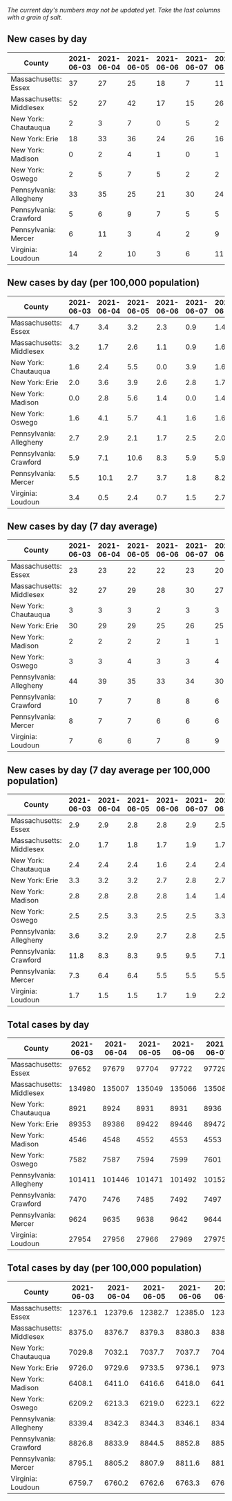 _The current day's numbers may not be updated yet. Take the last columns with a grain of salt._
## New cases by day

| County | 2021-06-03 | 2021-06-04 | 2021-06-05 | 2021-06-06 | 2021-06-07 | 2021-06-08 | 2021-06-09 |
| --- | --- | --- | --- | --- | --- | --- | --- |
| Massachusetts: Essex | 37 | 27 | 25 | 18 | 7 | 11 |  |
| Massachusetts: Middlesex | 52 | 27 | 42 | 17 | 15 | 26 |  |
| New York: Chautauqua | 2 | 3 | 7 | 0 | 5 | 2 | 2 |
| New York: Erie | 18 | 33 | 36 | 24 | 26 | 16 | 13 |
| New York: Madison | 0 | 2 | 4 | 1 | 0 | 1 | 2 |
| New York: Oswego | 2 | 5 | 7 | 5 | 2 | 2 | 1 |
| Pennsylvania: Allegheny | 33 | 35 | 25 | 21 | 30 | 24 | 15 |
| Pennsylvania: Crawford | 5 | 6 | 9 | 7 | 5 | 5 | 3 |
| Pennsylvania: Mercer | 6 | 11 | 3 | 4 | 2 | 9 | 4 |
| Virginia: Loudoun | 14 | 2 | 10 | 3 | 6 | 11 | 5 |

## New cases by day (per 100,000 population)

| County | 2021-06-03 | 2021-06-04 | 2021-06-05 | 2021-06-06 | 2021-06-07 | 2021-06-08 | 2021-06-09 |
| --- | --- | --- | --- | --- | --- | --- | --- |
| Massachusetts: Essex | 4.7 | 3.4 | 3.2 | 2.3 | 0.9 | 1.4 |  |
| Massachusetts: Middlesex | 3.2 | 1.7 | 2.6 | 1.1 | 0.9 | 1.6 |  |
| New York: Chautauqua | 1.6 | 2.4 | 5.5 | 0.0 | 3.9 | 1.6 | 1.6 |
| New York: Erie | 2.0 | 3.6 | 3.9 | 2.6 | 2.8 | 1.7 | 1.4 |
| New York: Madison | 0.0 | 2.8 | 5.6 | 1.4 | 0.0 | 1.4 | 2.8 |
| New York: Oswego | 1.6 | 4.1 | 5.7 | 4.1 | 1.6 | 1.6 | 0.8 |
| Pennsylvania: Allegheny | 2.7 | 2.9 | 2.1 | 1.7 | 2.5 | 2.0 | 1.2 |
| Pennsylvania: Crawford | 5.9 | 7.1 | 10.6 | 8.3 | 5.9 | 5.9 | 3.5 |
| Pennsylvania: Mercer | 5.5 | 10.1 | 2.7 | 3.7 | 1.8 | 8.2 | 3.7 |
| Virginia: Loudoun | 3.4 | 0.5 | 2.4 | 0.7 | 1.5 | 2.7 | 1.2 |

## New cases by day (7 day average)

| County | 2021-06-03 | 2021-06-04 | 2021-06-05 | 2021-06-06 | 2021-06-07 | 2021-06-08 | 2021-06-09 |
| --- | --- | --- | --- | --- | --- | --- | --- |
| Massachusetts: Essex | 23 | 23 | 22 | 22 | 23 | 20 |  |
| Massachusetts: Middlesex | 32 | 27 | 29 | 28 | 30 | 27 |  |
| New York: Chautauqua | 3 | 3 | 3 | 2 | 3 | 3 | 3 |
| New York: Erie | 30 | 29 | 29 | 25 | 26 | 25 | 24 |
| New York: Madison | 2 | 2 | 2 | 2 | 1 | 1 | 1 |
| New York: Oswego | 3 | 3 | 4 | 3 | 3 | 4 | 3 |
| Pennsylvania: Allegheny | 44 | 39 | 35 | 33 | 34 | 30 | 26 |
| Pennsylvania: Crawford | 10 | 7 | 7 | 8 | 8 | 6 | 6 |
| Pennsylvania: Mercer | 8 | 7 | 7 | 6 | 6 | 6 | 6 |
| Virginia: Loudoun | 7 | 6 | 6 | 7 | 8 | 9 | 7 |

## New cases by day (7 day average per 100,000 population)

| County | 2021-06-03 | 2021-06-04 | 2021-06-05 | 2021-06-06 | 2021-06-07 | 2021-06-08 | 2021-06-09 |
| --- | --- | --- | --- | --- | --- | --- | --- |
| Massachusetts: Essex | 2.9 | 2.9 | 2.8 | 2.8 | 2.9 | 2.5 |  |
| Massachusetts: Middlesex | 2.0 | 1.7 | 1.8 | 1.7 | 1.9 | 1.7 |  |
| New York: Chautauqua | 2.4 | 2.4 | 2.4 | 1.6 | 2.4 | 2.4 | 2.4 |
| New York: Erie | 3.3 | 3.2 | 3.2 | 2.7 | 2.8 | 2.7 | 2.6 |
| New York: Madison | 2.8 | 2.8 | 2.8 | 2.8 | 1.4 | 1.4 | 1.4 |
| New York: Oswego | 2.5 | 2.5 | 3.3 | 2.5 | 2.5 | 3.3 | 2.5 |
| Pennsylvania: Allegheny | 3.6 | 3.2 | 2.9 | 2.7 | 2.8 | 2.5 | 2.1 |
| Pennsylvania: Crawford | 11.8 | 8.3 | 8.3 | 9.5 | 9.5 | 7.1 | 7.1 |
| Pennsylvania: Mercer | 7.3 | 6.4 | 6.4 | 5.5 | 5.5 | 5.5 | 5.5 |
| Virginia: Loudoun | 1.7 | 1.5 | 1.5 | 1.7 | 1.9 | 2.2 | 1.7 |

## Total cases by day

| County | 2021-06-03 | 2021-06-04 | 2021-06-05 | 2021-06-06 | 2021-06-07 | 2021-06-08 | 2021-06-09 |
| --- | --- | --- | --- | --- | --- | --- | --- |
| Massachusetts: Essex | 97652 | 97679 | 97704 | 97722 | 97729 | 97740 |  |
| Massachusetts: Middlesex | 134980 | 135007 | 135049 | 135066 | 135081 | 135107 |  |
| New York: Chautauqua | 8921 | 8924 | 8931 | 8931 | 8936 | 8938 | 8940 |
| New York: Erie | 89353 | 89386 | 89422 | 89446 | 89472 | 89488 | 89501 |
| New York: Madison | 4546 | 4548 | 4552 | 4553 | 4553 | 4554 | 4556 |
| New York: Oswego | 7582 | 7587 | 7594 | 7599 | 7601 | 7603 | 7604 |
| Pennsylvania: Allegheny | 101411 | 101446 | 101471 | 101492 | 101522 | 101546 | 101561 |
| Pennsylvania: Crawford | 7470 | 7476 | 7485 | 7492 | 7497 | 7502 | 7505 |
| Pennsylvania: Mercer | 9624 | 9635 | 9638 | 9642 | 9644 | 9653 | 9657 |
| Virginia: Loudoun | 27954 | 27956 | 27966 | 27969 | 27975 | 27986 | 27991 |

## Total cases by day (per 100,000 population)

| County | 2021-06-03 | 2021-06-04 | 2021-06-05 | 2021-06-06 | 2021-06-07 | 2021-06-08 | 2021-06-09 |
| --- | --- | --- | --- | --- | --- | --- | --- |
| Massachusetts: Essex | 12376.1 | 12379.6 | 12382.7 | 12385.0 | 12385.9 | 12387.3 |  |
| Massachusetts: Middlesex | 8375.0 | 8376.7 | 8379.3 | 8380.3 | 8381.3 | 8382.9 |  |
| New York: Chautauqua | 7029.8 | 7032.1 | 7037.7 | 7037.7 | 7041.6 | 7043.2 | 7044.8 |
| New York: Erie | 9726.0 | 9729.6 | 9733.5 | 9736.1 | 9739.0 | 9740.7 | 9742.1 |
| New York: Madison | 6408.1 | 6411.0 | 6416.6 | 6418.0 | 6418.0 | 6419.4 | 6422.2 |
| New York: Oswego | 6209.2 | 6213.3 | 6219.0 | 6223.1 | 6224.8 | 6226.4 | 6227.2 |
| Pennsylvania: Allegheny | 8339.4 | 8342.3 | 8344.3 | 8346.1 | 8348.5 | 8350.5 | 8351.7 |
| Pennsylvania: Crawford | 8826.8 | 8833.9 | 8844.5 | 8852.8 | 8858.7 | 8864.6 | 8868.1 |
| Pennsylvania: Mercer | 8795.1 | 8805.2 | 8807.9 | 8811.6 | 8813.4 | 8821.6 | 8825.3 |
| Virginia: Loudoun | 6759.7 | 6760.2 | 6762.6 | 6763.3 | 6764.8 | 6767.4 | 6768.6 |

